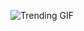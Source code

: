 
<!-- GIF_SECTION -->
![Trending GIF](https://media4.giphy.com/media/v1.Y2lkPThiYjIxNzcyNHJkZWtyYWhoNW01dWYzMWtoMjNvazZtb3NkZ3FocnFkMnRzcnJwYiZlcD12MV9naWZzX3NlYXJjaCZjdD1n/V4NSR1NG2p0KeJJyr5/giphy.gif)
<!-- END_GIF_SECTION -->
